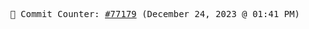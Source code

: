 <p align="center">
    <samp>
        📮 Commit Counter: <a href="https://github.com/Javascript-void0/Javascript-void0/commits/main">#77179</a> (December 24, 2023 @ 01:41 PM)
    </samp>
</p>